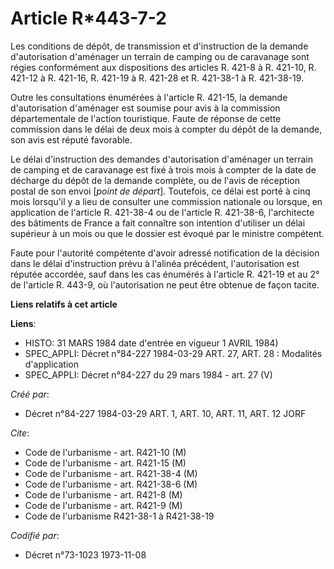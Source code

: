 # Article R*443-7-2

Les conditions de dépôt, de transmission et d'instruction de la demande d'autorisation d'aménager un terrain de camping ou de
caravanage sont régies conformément aux dispositions des articles R. 421-8 à R. 421-10, R. 421-12 à R. 421-16, R. 421-19 à R.
421-28 et R. 421-38-1 à R. 421-38-19.

Outre les consultations énumérées à l'article R. 421-15, la demande d'autorisation d'aménager est soumise pour avis à la
commission départementale de l'action touristique. Faute de réponse de cette commission dans le délai de deux mois à compter
du dépôt de la demande, son avis est réputé favorable.

Le délai d'instruction des demandes d'autorisation d'aménager un terrain de camping et de caravanage est fixé à trois mois à
compter de la date de décharge du dépôt de la demande complète, ou de l'avis de réception postal de son envoi [*point de
départ*]. Toutefois, ce délai est porté à cinq mois lorsqu'il y a lieu de consulter une commission nationale ou lorsque, en
application de l'article R. 421-38-4 ou de l'article R. 421-38-6, l'architecte des bâtiments de France a fait connaître son
intention d'utiliser un délai supérieur à un mois ou que le dossier est évoqué par le ministre compétent.

Faute pour l'autorité compétente d'avoir adressé notification de la décision dans le délai d'instruction prévu à l'alinéa
précédent, l'autorisation est réputée accordée, sauf dans les cas énumérés à l'article R. 421-19 et au 2° de l'article R.
443-9, où l'autorisation ne peut être obtenue de façon tacite.

**Liens relatifs à cet article**

**Liens**:

  - HISTO: 31 MARS 1984 date d'entrée en vigueur 1 AVRIL 1984)
  - SPEC_APPLI: Décret n°84-227 1984-03-29 ART. 27, ART. 28 : Modalités d'application
  - SPEC_APPLI: Décret n°84-227 du 29 mars 1984 - art. 27 (V)

_Créé par_:

  - Décret n°84-227 1984-03-29 ART. 1, ART. 10, ART. 11, ART. 12 JORF

_Cite_:

  - Code de l'urbanisme - art. R421-10 (M)
  - Code de l'urbanisme - art. R421-15 (M)
  - Code de l'urbanisme - art. R421-38-4 (M)
  - Code de l'urbanisme - art. R421-38-6 (M)
  - Code de l'urbanisme - art. R421-8 (M)
  - Code de l'urbanisme - art. R421-9 (M)
  - Code de l'urbanisme R421-38-1 à R421-38-19

_Codifié par_:

  - Décret n°73-1023 1973-11-08
